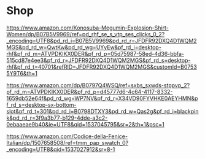# Shop
https://www.amazon.com/Konosuba-Megumin-Explosion-Shirt-Women/dp/B07B5V9969/ref=pd_rhf_se_s_vtp_ses_clicks_0_2?_encoding=UTF8&pd_rd_i=B07B5V9969&pd_rd_r=JFDFR92DXQ4D1WQM2MGS&pd_rd_w=QwtKw&pd_rd_wg=UYyEw&pf_rd_i=desktop-rhf&pf_rd_m=ATVPDKIKX0DER&pf_rd_p=05d75987-58ed-4d36-bbfa-515cd87e4ee3&pf_rd_r=JFDFR92DXQ4D1WQM2MGS&pf_rd_s=desktop-rhf&pf_rd_t=40701&refRID=JFDFR92DXQ4D1WQM2MGS&customId=B07535Y9T6&th=1

https://www.amazon.com/dp/B0797Q4WSQ/ref=sxbs_sxwds-stppvp_2?pf_rd_m=ATVPDKIKX0DER&pf_rd_p=d45777d6-4c64-4117-8332-1659db52e64f&pd_rd_wg=WP7NV&pf_rd_r=X34VD90FYVHKE0AEYHMN&pf_rd_s=desktop-sx-bottom-slot&pf_rd_t=301&pd_rd_i=B0798DTXY3&pd_rd_w=Qas2g&pf_rd_i=blackpink&pd_rd_r=3f9a3b77-b129-4dde-a3c2-0ebaaeae9b40&ie=UTF8&qid=1537045795&sr=2&th=1&psc=1

https://www.amazon.com/Codice-della-Fenice-Italian/dp/1507658508/ref=tmm_pap_swatch_0?_encoding=UTF8&qid=1537027912&sr=8-1
